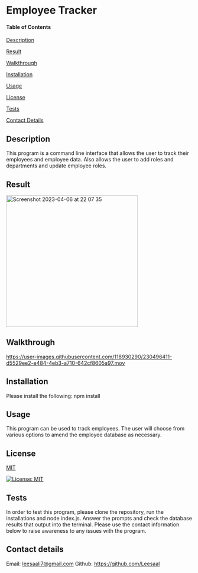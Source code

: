 # Employee Tracker

#### Table of Contents

[Description](#description)

[Result](#result)

[Walkthrough](#walkthrough)

[Installation](#installation)

[Usage](#usage)

[License](#license)

[Tests](#tests)

[Contact Details](#contact-details)

## Description

This program is a command line interface that allows the user to track their employees and employee data. Also allows the user to add roles and departments and update employee roles.

## Result

<img width="356" alt="Screenshot 2023-04-06 at 22 07 35" src="https://user-images.githubusercontent.com/118930290/230494355-16d703a4-e677-482c-973b-ce226e9ac423.png">

## Walkthrough

https://user-images.githubusercontent.com/118930290/230496411-d5529ee2-e484-4eb3-a710-642cf8605a97.mov

## Installation

Please install the following:
npm install

## Usage

This program can be used to track employees. The user will choose from various options to amend the employee database as necessary.

## License

[MIT](https://choosealicense.com/licenses/mit/)

[![License: MIT](https://img.shields.io/badge/License-MIT-yellow.svg)](https://opensource.org/licenses/MIT)

## Tests

In order to test this program, please clone the repository, run the installations and node index.js. Answer the prompts and check the database results that output into the terminal. Please use the contact information below to raise awareness to any issues with the program.

## Contact details

Email: leesaali7@gmail.com
Github: https://github.com/Leesaal
